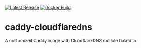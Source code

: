 [![Latest Release][version-image]][version-url]
[![Docker Build][gh-actions-image]][gh-actions-url]

# caddy-cloudflaredns
A customized Caddy Image with Cloudflare DNS module baked in

[version-image]: https://img.shields.io/github/v/release/aszili/caddy-cloudflaredns?style=for-the-badge
[version-url]: https://github.com/aszili/caddy-cloudflaredns/releases

[gh-actions-image]: https://img.shields.io/github/actions/workflow/status/aszili/caddy-cloudflaredns/main.yml?style=for-the-badge
[gh-actions-url]: https://github.com/aszili/caddy-cloudflaredns/actions

